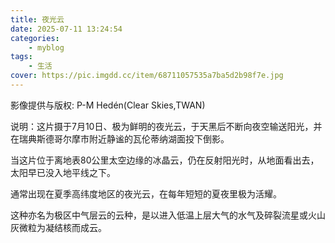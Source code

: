 ```yaml
---
title: 夜光云
date: 2025-07-11 13:24:54
categories: 
    - myblog
tags: 
    - 生活
cover: https://pic.imgdd.cc/item/68711057535a7ba5d2b98f7e.jpg
---
```



影像提供与版权: P-M Hedén(Clear Skies,TWAN)

说明：这片摄于7月10日、极为鲜明的夜光云，于天黑后不断向夜空输送阳光，并在瑞典斯德哥尔摩市附近静谧的瓦伦蒂纳湖面投下倒影。

当这片位于离地表80公里太空边缘的冰晶云，仍在反射阳光时，从地面看出去，太阳早已没入地平线之下。

通常出现在夏季高纬度地区的夜光云，在每年短短的夏夜里极为活耀。

这种亦名为极区中气层云的云种，是以进入低温上层大气的水气及碎裂流星或火山灰微粒为凝结核而成云。
